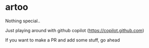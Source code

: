 # artoo

Nothing special..

Just playing around with github copilot (https://copilot.github.com)

If you want to make a PR and add some stuff, go ahead
